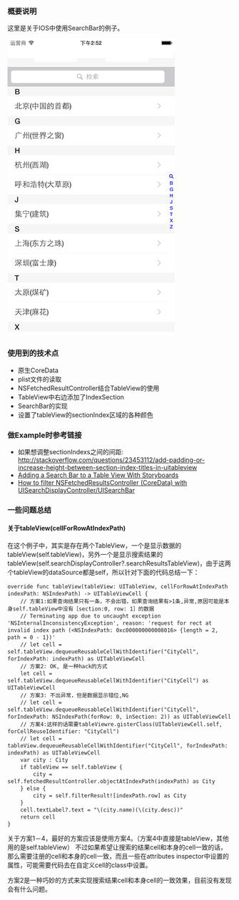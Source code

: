 ### 概要说明

这里是关于IOS中使用SearchBar的例子。

![Demo运行截图](screenshot.gif "Demo运行截图")

### 使用到的技术点

* 原生CoreData
* plist文件的读取
* NSFetchedResultController结合TableView的使用
* TableView中右边添加了IndexSection
* SearchBar的实现
* 设置了tableView的sectionIndex区域的各种颜色

### 做Example时参考链接
* 如果想调整sectionIndexs之间的间距: http://stackoverflow.com/questions/23453112/add-padding-or-increase-height-between-section-index-titles-in-uitableview
* [Adding a Search Bar to a Table View With Storyboards](http://useyourloaf.com/blog/2012/09/06/search-bar-table-view-storyboard.html)
* [How to filter NSFetchedResultsController (CoreData) with UISearchDisplayController/UISearchBar](http://stackoverflow.com/questions/4471289/how-to-filter-nsfetchedresultscontroller-coredata-with-uisearchdisplaycontroll)


### 一些问题总结

#### 关于tableView(cellForRowAtIndexPath)

在这个例子中，其实是存在两个TableView，一个是显示数据的tableView(self.tableView)，另外一个是显示搜索结果的tableView(self.searchDisplayController?.searchResultsTableView)，由于这两个tableView的dataSource都是self，所以针对下面的代码总结一下：

```
override func tableView(tableView: UITableView, cellForRowAtIndexPath indexPath: NSIndexPath) -> UITableViewCell {
    // 方案1:如果查询结果只有一条，不会出错，如果查询结果有>1条,异常,原因可能是本身self.tableView中没有［section:0, row: 1］的数据
    // Terminating app due to uncaught exception 'NSInternalInconsistencyException', reason: 'request for rect at invalid index path (<NSIndexPath: 0xc000000000008016> {length = 2, path = 0 - 1})'
    // let cell = self.tableView.dequeueReusableCellWithIdentifier("CityCell", forIndexPath: indexPath) as UITableViewCell
    // 方案2: OK, 是一种hack的方式
    let cell = self.tableView.dequeueReusableCellWithIdentifier("CityCell") as UITableViewCell
    // 方案3: 不出异常，但是数据显示错位,NG
    // let cell = self.tableView.dequeueReusableCellWithIdentifier("CityCell", forIndexPath: NSIndexPath(forRow: 0, inSection: 2)) as UITableViewCell
    // 方案4:这样的话需要tableViewre.gisterClass(UITableViewCell.self, forCellReuseIdentifier: "CityCell")
    // let cell = tableView.dequeueReusableCellWithIdentifier("CityCell", forIndexPath: indexPath) as UITableViewCell
    var city : City
    if tableView == self.tableView {
        city = self.fetchedResultController.objectAtIndexPath(indexPath) as City
    } else {
        city = self.filterResult![indexPath.row] as City
    }
    cell.textLabel?.text = "\(city.name)(\(city.desc))"
    return cell
}
```

关于方案1－4，最好的方案应该是使用方案4。（方案4中直接是tableView，其他用的是self.tableView）
不过如果希望让搜索的结果cell和本身的cell一致的话，那么需要注册的cell和本身的cell一致，而且一些在attributes inspector中设置的属性，可能需要代码去在自定义cell的class中设置。

方案2是一种巧妙的方式来实现搜索结果cell和本身cell的一致效果，目前没有发现会有什么问题。

